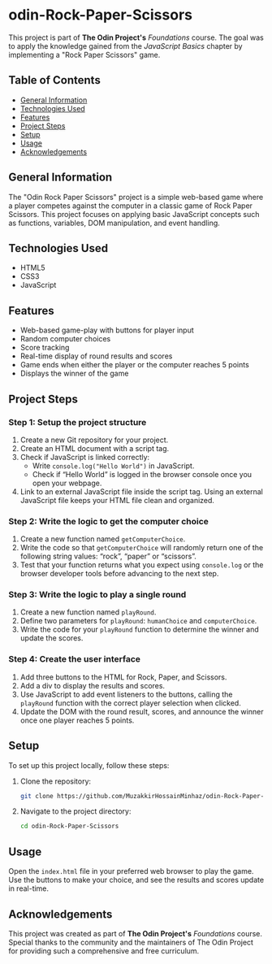# odin-Rock-Paper-Scissors

This project is part of **The Odin Project's** _Foundations_ course. The goal was to apply the knowledge gained from the _JavaScript Basics_ chapter by implementing a "Rock Paper Scissors" game.

## Table of Contents

- [General Information](#general-information)
- [Technologies Used](#technologies-used)
- [Features](#features)
- [Project Steps](#project-steps)
- [Setup](#setup)
- [Usage](#usage)
- [Acknowledgements](#acknowledgements)

## General Information

The "Odin Rock Paper Scissors" project is a simple web-based game where a player competes against the computer in a classic game of Rock Paper Scissors. This project focuses on applying basic JavaScript concepts such as functions, variables, DOM manipulation, and event handling.

## Technologies Used

- HTML5
- CSS3
- JavaScript

## Features

- Web-based game-play with buttons for player input
- Random computer choices
- Score tracking
- Real-time display of round results and scores
- Game ends when either the player or the computer reaches 5 points
- Displays the winner of the game

## Project Steps

### Step 1: Setup the project structure

1. Create a new Git repository for your project.
2. Create an HTML document with a script tag.
3. Check if JavaScript is linked correctly:
   - Write `console.log("Hello World")` in JavaScript.
   - Check if “Hello World” is logged in the browser console once you open your webpage.
4. Link to an external JavaScript file inside the script tag. Using an external JavaScript file keeps your HTML file clean and organized.

### Step 2: Write the logic to get the computer choice

1. Create a new function named `getComputerChoice`.
2. Write the code so that `getComputerChoice` will randomly return one of the following string values: “rock”, “paper” or “scissors”.
3. Test that your function returns what you expect using `console.log` or the browser developer tools before advancing to the next step.

### Step 3: Write the logic to play a single round

1. Create a new function named `playRound`.
2. Define two parameters for `playRound`: `humanChoice` and `computerChoice`.
3. Write the code for your `playRound` function to determine the winner and update the scores.

### Step 4: Create the user interface

1. Add three buttons to the HTML for Rock, Paper, and Scissors.
2. Add a div to display the results and scores.
3. Use JavaScript to add event listeners to the buttons, calling the `playRound` function with the correct player selection when clicked.
4. Update the DOM with the round result, scores, and announce the winner once one player reaches 5 points.

## Setup

To set up this project locally, follow these steps:

1. Clone the repository:
   ```sh
   git clone https://github.com/MuzakkirHossainMinhaz/odin-Rock-Paper-Scissors.git
   ```
2. Navigate to the project directory:
   ```sh
   cd odin-Rock-Paper-Scissors
   ```

## Usage

Open the `index.html` file in your preferred web browser to play the game. Use the buttons to make your choice, and see the results and scores update in real-time.

## Acknowledgements

This project was created as part of **The Odin Project's** _Foundations_ course. Special thanks to the community and the maintainers of The Odin Project for providing such a comprehensive and free curriculum.
